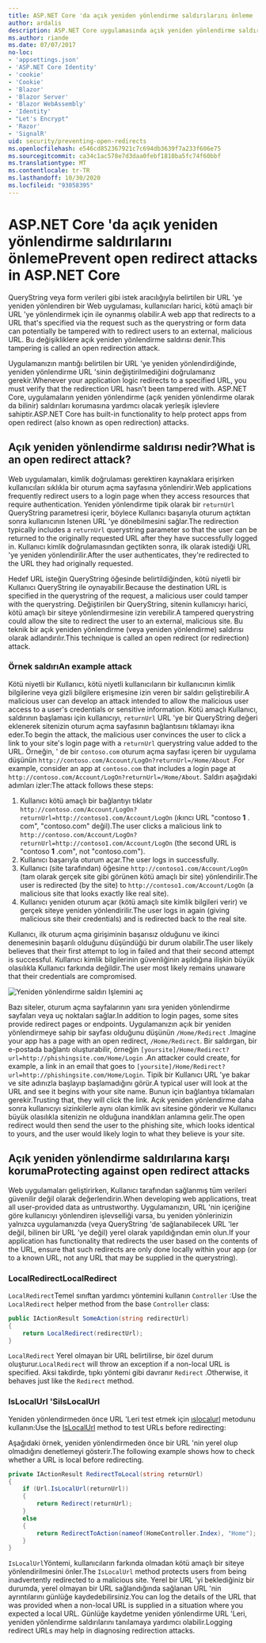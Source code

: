 ```yaml
---
title: ASP.NET Core 'da açık yeniden yönlendirme saldırılarını önleme
author: ardalis
description: ASP.NET Core uygulamasında açık yeniden yönlendirme saldırılarının nasıl önleneceği gösterilmektedir
ms.author: riande
ms.date: 07/07/2017
no-loc:
- 'appsettings.json'
- 'ASP.NET Core Identity'
- 'cookie'
- 'Cookie'
- 'Blazor'
- 'Blazor Server'
- 'Blazor WebAssembly'
- 'Identity'
- "Let's Encrypt"
- 'Razor'
- 'SignalR'
uid: security/preventing-open-redirects
ms.openlocfilehash: e546cd852367921c7c694db3639f7a233f606e75
ms.sourcegitcommit: ca34c1ac578e7d3daa0febf1810ba5fc74f60bbf
ms.translationtype: MT
ms.contentlocale: tr-TR
ms.lasthandoff: 10/30/2020
ms.locfileid: "93058395"
---
```

# <a name="prevent-open-redirect-attacks-in-aspnet-core"></a><span data-ttu-id="ffa94-103">ASP.NET Core 'da açık yeniden yönlendirme saldırılarını önleme</span><span class="sxs-lookup"><span data-stu-id="ffa94-103">Prevent open redirect attacks in ASP.NET Core</span></span>

<span data-ttu-id="ffa94-104">QueryString veya form verileri gibi istek aracılığıyla belirtilen bir URL 'ye yeniden yönlendiren bir Web uygulaması, kullanıcıları harici, kötü amaçlı bir URL 'ye yönlendirmek için ile oynanmış olabilir.</span><span class="sxs-lookup"><span data-stu-id="ffa94-104">A web app that redirects to a URL that's specified via the request such as the querystring or form data can potentially be tampered with to redirect users to an external, malicious URL.</span></span> <span data-ttu-id="ffa94-105">Bu değişikliklere açık yeniden yönlendirme saldırısı denir.</span><span class="sxs-lookup"><span data-stu-id="ffa94-105">This tampering is called an open redirection attack.</span></span>

<span data-ttu-id="ffa94-106">Uygulamanızın mantığı belirtilen bir URL 'ye yeniden yönlendirdiğinde, yeniden yönlendirme URL 'sinin değiştirilmediğini doğrulamanız gerekir.</span><span class="sxs-lookup"><span data-stu-id="ffa94-106">Whenever your application logic redirects to a specified URL, you must verify that the redirection URL hasn't been tampered with.</span></span> <span data-ttu-id="ffa94-107">ASP.NET Core, uygulamaların yeniden yönlendirme (açık yeniden yönlendirme olarak da bilinir) saldırıları korumasına yardımcı olacak yerleşik işlevlere sahiptir.</span><span class="sxs-lookup"><span data-stu-id="ffa94-107">ASP.NET Core has built-in functionality to help protect apps from open redirect (also known as open redirection) attacks.</span></span>

## <a name="what-is-an-open-redirect-attack"></a><span data-ttu-id="ffa94-108">Açık yeniden yönlendirme saldırısı nedir?</span><span class="sxs-lookup"><span data-stu-id="ffa94-108">What is an open redirect attack?</span></span>

<span data-ttu-id="ffa94-109">Web uygulamaları, kimlik doğrulaması gerektiren kaynaklara erişirken kullanıcıları sıklıkla bir oturum açma sayfasına yönlendirir.</span><span class="sxs-lookup"><span data-stu-id="ffa94-109">Web applications frequently redirect users to a login page when they access resources that require authentication.</span></span> <span data-ttu-id="ffa94-110">Yeniden yönlendirme tipik olarak bir `returnUrl` QueryString parametresi içerir, böylece Kullanıcı başarıyla oturum açtıktan sonra kullanıcının Istenen URL 'ye dönebilmesini sağlar.</span><span class="sxs-lookup"><span data-stu-id="ffa94-110">The redirection typically includes a `returnUrl` querystring parameter so that the user can be returned to the originally requested URL after they have successfully logged in.</span></span> <span data-ttu-id="ffa94-111">Kullanıcı kimlik doğrulamasından geçtikten sonra, ilk olarak istediği URL 'ye yeniden yönlendirilir.</span><span class="sxs-lookup"><span data-stu-id="ffa94-111">After the user authenticates, they're redirected to the URL they had originally requested.</span></span>

<span data-ttu-id="ffa94-112">Hedef URL isteğin QueryString öğesinde belirtildiğinden, kötü niyetli bir Kullanıcı QueryString ile oynayabilir.</span><span class="sxs-lookup"><span data-stu-id="ffa94-112">Because the destination URL is specified in the querystring of the request, a malicious user could tamper with the querystring.</span></span> <span data-ttu-id="ffa94-113">Değiştirilen bir QueryString, sitenin kullanıcıyı harici, kötü amaçlı bir siteye yönlendirmesine izin verebilir.</span><span class="sxs-lookup"><span data-stu-id="ffa94-113">A tampered querystring could allow the site to redirect the user to an external, malicious site.</span></span> <span data-ttu-id="ffa94-114">Bu teknik bir açık yeniden yönlendirme (veya yeniden yönlendirme) saldırısı olarak adlandırılır.</span><span class="sxs-lookup"><span data-stu-id="ffa94-114">This technique is called an open redirect (or redirection) attack.</span></span>

### <a name="an-example-attack"></a><span data-ttu-id="ffa94-115">Örnek saldırı</span><span class="sxs-lookup"><span data-stu-id="ffa94-115">An example attack</span></span>

<span data-ttu-id="ffa94-116">Kötü niyetli bir Kullanıcı, kötü niyetli kullanıcıların bir kullanıcının kimlik bilgilerine veya gizli bilgilere erişmesine izin veren bir saldırı geliştirebilir.</span><span class="sxs-lookup"><span data-stu-id="ffa94-116">A malicious user can develop an attack intended to allow the malicious user access to a user's credentials or sensitive information.</span></span> <span data-ttu-id="ffa94-117">Kötü amaçlı Kullanıcı, saldırının başlaması için kullanıcıyı, `returnUrl` URL 'ye bir QueryString değeri eklenerek sitenizin oturum açma sayfasının bağlantısını tıklamayı ikna eder.</span><span class="sxs-lookup"><span data-stu-id="ffa94-117">To begin the attack, the malicious user convinces the user to click a link to your site's login page with a `returnUrl` querystring value added to the URL.</span></span> <span data-ttu-id="ffa94-118">Örneğin, ' de bir `contoso.com` oturum açma sayfası içeren bir uygulama düşünün `http://contoso.com/Account/LogOn?returnUrl=/Home/About` .</span><span class="sxs-lookup"><span data-stu-id="ffa94-118">For example, consider an app at `contoso.com` that includes a login page at `http://contoso.com/Account/LogOn?returnUrl=/Home/About`.</span></span> <span data-ttu-id="ffa94-119">Saldırı aşağıdaki adımları izler:</span><span class="sxs-lookup"><span data-stu-id="ffa94-119">The attack follows these steps:</span></span>

1. <span data-ttu-id="ffa94-120">Kullanıcı kötü amaçlı bir bağlantıyı tıklatır `http://contoso.com/Account/LogOn?returnUrl=http://contoso1.com/Account/LogOn` (ıkıncı URL "contoso **1** . com", "contoso.com" değil).</span><span class="sxs-lookup"><span data-stu-id="ffa94-120">The user clicks a malicious link to `http://contoso.com/Account/LogOn?returnUrl=http://contoso1.com/Account/LogOn` (the second URL is "contoso **1** .com", not "contoso.com").</span></span>
2. <span data-ttu-id="ffa94-121">Kullanıcı başarıyla oturum açar.</span><span class="sxs-lookup"><span data-stu-id="ffa94-121">The user logs in successfully.</span></span>
3. <span data-ttu-id="ffa94-122">Kullanıcı (site tarafından) öğesine `http://contoso1.com/Account/LogOn` (tam olarak gerçek site gibi görünen kötü amaçlı bir site) yönlendirilir.</span><span class="sxs-lookup"><span data-stu-id="ffa94-122">The user is redirected (by the site) to `http://contoso1.com/Account/LogOn` (a malicious site that looks exactly like real site).</span></span>
4. <span data-ttu-id="ffa94-123">Kullanıcı yeniden oturum açar (kötü amaçlı site kimlik bilgileri verir) ve gerçek siteye yeniden yönlendirilir.</span><span class="sxs-lookup"><span data-stu-id="ffa94-123">The user logs in again (giving malicious site their credentials) and is redirected back to the real site.</span></span>

<span data-ttu-id="ffa94-124">Kullanıcı, ilk oturum açma girişiminin başarısız olduğunu ve ikinci denemesinin başarılı olduğunu düşündüğü bir durum olabilir.</span><span class="sxs-lookup"><span data-stu-id="ffa94-124">The user likely believes that their first attempt to log in failed and that their second attempt is successful.</span></span> <span data-ttu-id="ffa94-125">Kullanıcı kimlik bilgilerinin güvenliğinin aşıldığına ilişkin büyük olasılıkla Kullanıcı farkında değildir.</span><span class="sxs-lookup"><span data-stu-id="ffa94-125">The user most likely remains unaware that their credentials are compromised.</span></span>

![Yeniden yönlendirme saldırı Işlemini aç](preventing-open-redirects/_static/open-redirection-attack-process.png)

<span data-ttu-id="ffa94-127">Bazı siteler, oturum açma sayfalarının yanı sıra yeniden yönlendirme sayfaları veya uç noktaları sağlar.</span><span class="sxs-lookup"><span data-stu-id="ffa94-127">In addition to login pages, some sites provide redirect pages or endpoints.</span></span> <span data-ttu-id="ffa94-128">Uygulamanızın açık bir yeniden yönlendirmeye sahip bir sayfası olduğunu düşünün `/Home/Redirect` .</span><span class="sxs-lookup"><span data-stu-id="ffa94-128">Imagine your app has a page with an open redirect, `/Home/Redirect`.</span></span> <span data-ttu-id="ffa94-129">Bir saldırgan, bir e-postada bağlantı oluşturabilir, örneğin `[yoursite]/Home/Redirect?url=http://phishingsite.com/Home/Login` .</span><span class="sxs-lookup"><span data-stu-id="ffa94-129">An attacker could create, for example, a link in an email that goes to `[yoursite]/Home/Redirect?url=http://phishingsite.com/Home/Login`.</span></span> <span data-ttu-id="ffa94-130">Tipik bir Kullanıcı URL 'ye bakar ve site adınızla başlayıp başlamadığını görür.</span><span class="sxs-lookup"><span data-stu-id="ffa94-130">A typical user will look at the URL and see it begins with your site name.</span></span> <span data-ttu-id="ffa94-131">Bunun için bağlantıya tıklamaları gerekir.</span><span class="sxs-lookup"><span data-stu-id="ffa94-131">Trusting that, they will click the link.</span></span> <span data-ttu-id="ffa94-132">Açık yeniden yönlendirme daha sonra kullanıcıyı sizinkilerle aynı olan kimlik avı sitesine gönderir ve Kullanıcı büyük olasılıkla sitenizin ne olduğuna inandıkları anlamına gelir.</span><span class="sxs-lookup"><span data-stu-id="ffa94-132">The open redirect would then send the user to the phishing site, which looks identical to yours, and the user would likely login to what they believe is your site.</span></span>

## <a name="protecting-against-open-redirect-attacks"></a><span data-ttu-id="ffa94-133">Açık yeniden yönlendirme saldırılarına karşı koruma</span><span class="sxs-lookup"><span data-stu-id="ffa94-133">Protecting against open redirect attacks</span></span>

<span data-ttu-id="ffa94-134">Web uygulamaları geliştirirken, Kullanıcı tarafından sağlanmış tüm verileri güvenilir değil olarak değerlendirin.</span><span class="sxs-lookup"><span data-stu-id="ffa94-134">When developing web applications, treat all user-provided data as untrustworthy.</span></span> <span data-ttu-id="ffa94-135">Uygulamanızın, URL 'nin içeriğine göre kullanıcıyı yönlendiren işlevselliği varsa, bu yeniden yönlerinizin yalnızca uygulamanızda (veya QueryString 'de sağlanabilecek URL 'ler değil, bilinen bir URL 'ye değil) yerel olarak yapıldığından emin olun.</span><span class="sxs-lookup"><span data-stu-id="ffa94-135">If your application has functionality that redirects the user based on the contents of the URL,  ensure that such redirects are only done locally within your app (or to a known URL, not any URL that may be supplied in the querystring).</span></span>

### <a name="localredirect"></a><span data-ttu-id="ffa94-136">LocalRedirect</span><span class="sxs-lookup"><span data-stu-id="ffa94-136">LocalRedirect</span></span>

<span data-ttu-id="ffa94-137">`LocalRedirect`Temel sınıftan yardımcı yöntemini kullanın `Controller` :</span><span class="sxs-lookup"><span data-stu-id="ffa94-137">Use the `LocalRedirect` helper method from the base `Controller` class:</span></span>

```csharp
public IActionResult SomeAction(string redirectUrl)
{
    return LocalRedirect(redirectUrl);
}
```

<span data-ttu-id="ffa94-138">`LocalRedirect` Yerel olmayan bir URL belirtilirse, bir özel durum oluşturur.</span><span class="sxs-lookup"><span data-stu-id="ffa94-138">`LocalRedirect` will throw an exception if a non-local URL is specified.</span></span> <span data-ttu-id="ffa94-139">Aksi takdirde, tıpkı yöntemi gibi davranır `Redirect` .</span><span class="sxs-lookup"><span data-stu-id="ffa94-139">Otherwise, it behaves just like the `Redirect` method.</span></span>

### <a name="islocalurl"></a><span data-ttu-id="ffa94-140">IsLocalUrl 'Si</span><span class="sxs-lookup"><span data-stu-id="ffa94-140">IsLocalUrl</span></span>

<span data-ttu-id="ffa94-141">Yeniden yönlendirmeden önce URL 'Leri test etmek için [ıslocalurl](/dotnet/api/Microsoft.AspNetCore.Mvc.IUrlHelper.islocalurl#Microsoft_AspNetCore_Mvc_IUrlHelper_IsLocalUrl_System_String_) metodunu kullanın:</span><span class="sxs-lookup"><span data-stu-id="ffa94-141">Use the [IsLocalUrl](/dotnet/api/Microsoft.AspNetCore.Mvc.IUrlHelper.islocalurl#Microsoft_AspNetCore_Mvc_IUrlHelper_IsLocalUrl_System_String_) method to test URLs before redirecting:</span></span>

<span data-ttu-id="ffa94-142">Aşağıdaki örnek, yeniden yönlendirmeden önce bir URL 'nin yerel olup olmadığını denetlemeyi gösterir.</span><span class="sxs-lookup"><span data-stu-id="ffa94-142">The following example shows how to check whether a URL is local before redirecting.</span></span>

```csharp
private IActionResult RedirectToLocal(string returnUrl)
{
    if (Url.IsLocalUrl(returnUrl))
    {
        return Redirect(returnUrl);
    }
    else
    {
        return RedirectToAction(nameof(HomeController.Index), "Home");
    }
}
```

<span data-ttu-id="ffa94-143">`IsLocalUrl`Yöntemi, kullanıcıların farkında olmadan kötü amaçlı bir siteye yönlendirilmesini önler.</span><span class="sxs-lookup"><span data-stu-id="ffa94-143">The `IsLocalUrl` method protects users from being inadvertently redirected to a malicious site.</span></span> <span data-ttu-id="ffa94-144">Yerel bir URL 'yi beklediğiniz bir durumda, yerel olmayan bir URL sağlandığında sağlanan URL 'nin ayrıntılarını günlüğe kaydedebilirsiniz.</span><span class="sxs-lookup"><span data-stu-id="ffa94-144">You can log the details of the URL that was provided when a non-local URL is supplied in a situation where you expected a local URL.</span></span> <span data-ttu-id="ffa94-145">Günlüğe kaydetme yeniden yönlendirme URL 'Leri, yeniden yönlendirme saldırılarını tanılamaya yardımcı olabilir.</span><span class="sxs-lookup"><span data-stu-id="ffa94-145">Logging redirect URLs may help in diagnosing redirection attacks.</span></span>
